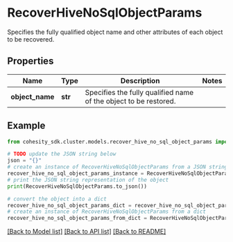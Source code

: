 # RecoverHiveNoSqlObjectParams

Specifies the fully qualified object name and other attributes of each object to be recovered.

## Properties

Name | Type | Description | Notes
------------ | ------------- | ------------- | -------------
**object_name** | **str** | Specifies the fully qualified name of the object to be restored. | 

## Example

```python
from cohesity_sdk.cluster.models.recover_hive_no_sql_object_params import RecoverHiveNoSqlObjectParams

# TODO update the JSON string below
json = "{}"
# create an instance of RecoverHiveNoSqlObjectParams from a JSON string
recover_hive_no_sql_object_params_instance = RecoverHiveNoSqlObjectParams.from_json(json)
# print the JSON string representation of the object
print(RecoverHiveNoSqlObjectParams.to_json())

# convert the object into a dict
recover_hive_no_sql_object_params_dict = recover_hive_no_sql_object_params_instance.to_dict()
# create an instance of RecoverHiveNoSqlObjectParams from a dict
recover_hive_no_sql_object_params_from_dict = RecoverHiveNoSqlObjectParams.from_dict(recover_hive_no_sql_object_params_dict)
```
[[Back to Model list]](../README.md#documentation-for-models) [[Back to API list]](../README.md#documentation-for-api-endpoints) [[Back to README]](../README.md)



